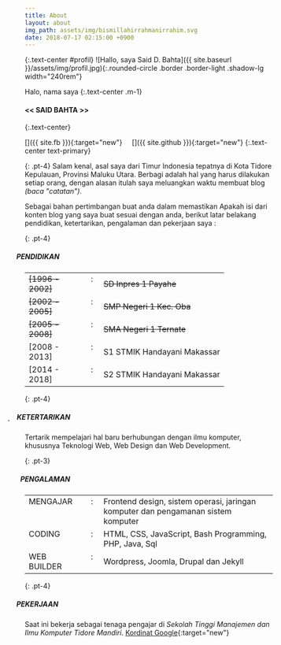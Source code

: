 ```yaml
---
title: About
layout: about
img_path: assets/img/bismillahirrahmanirrahim.svg
date: 2018-07-17 02:15:00 +0900
---
```

{:.text-center #profil}
![Hallo, saya Said D. Bahta]({{ site.baseurl }}/assets/img/profil.jpg){:.rounded-circle .border .border-light .shadow-lg width="240rem"}

Halo, nama saya
{:.text-center .m-1}
#### << SAID BAHTA >>
{:.text-center}

[<i class="fa fa-facebook-official fa-2x" aria-hidden="true"></i>]({{ site.fb }}){:target="new"} &nbsp; [<i class="fa fa-envelope fa-2x" aria-hidden="true" ></i>](mailto:{{site.email}}) &nbsp; [<i class="fa fa-github-square fa-2x" aria-hidden="true"></i>]({{ site.github }}){:target="new"}
{:.text-center text-primary}

<style>
#pengalaman::before {
	font-family: "FontAwesome";
	font-weight: 900;
	content: "\f046";
	margin-left: -34px;
	padding-right: 14px;
	align-content: center;
}
#pendidikan::before {
	font-family: "FontAwesome";
	font-weight: 900;
	content: "\f19d";
	margin-left: -38px;
	padding-right: 10px;
}
#pekerjaan::before {
	font-family: "FontAwesome";
	font-weight: 900;
	content: "\f2b5";
	margin-left: -38px;
	padding-right: 10px;
}
#ketertarikan::before {
	font-family: "FontAwesome";
	font-weight: 900;
	content: "\f004";
	margin-left: -35px;
	padding-right: 14px;
}
</style>

{: .pt-4}
Salam kenal, asal saya dari Timur Indonesia tepatnya di Kota Tidore Kepulauan, Provinsi Maluku Utara. Berbagi adalah hal yang harus dilakukan setiap orang, dengan alasan itulah saya meluangkan waktu membuat blog _(baca "catatan")_.

Sebagai bahan pertimbangan buat anda dalam memastikan Apakah isi dari konten blog yang saya buat sesuai dengan anda, berikut latar belakang pendidikan, ketertarikan, pengalaman dan pekerjaan saya :  

{: .pt-4}
##### PENDIDIKAN
<table>
		<tr>
			<td valign="top" width="105px"><del>[1996 - 2002]</del></td>
			<td valign="top" width="15px" align="center">:</td>
			<td><del>SD Inpres 1 Payahe</del></td>
		</tr>
			<tr>
				<td valign="top"><del>[2002 - 2005]</del></td>
				<td valign="top" align="center">:</td>
				<td><del>SMP Negeri 1 Kec. Oba</del></td>
			</tr>
			<tr>
				<td valign="top"><del>[2005 - 2008]</del></td>
				<td valign="top" align="center">:</td>
				<td><del>SMA Negeri 1 Ternate</del></td>
			</tr>
			<tr>
					<td valign="top">[2008 - 2013]</td>
					<td valign="top" align="center">:</td>
					<td>S1 STMIK Handayani Makassar</td>
			</tr>
			<tr>
					<td valign="top">[2014 - 2018]</td>
					<td valign="top" align="center">:</td>
					<td>S2 STMIK Handayani Makassar</td>
			</tr>
	</table>

{: .pt-4}
##### KETERTARIKAN
Tertarik mempelajari hal baru berhubungan dengan ilmu komputer, khususnya Teknologi Web, Web Design dan Web Development.

{: .pt-3}
##### PENGALAMAN 
<table>
	<tr>
		<td valign="top" width="105px">MENGAJAR </td>
		<td valign="top" width="15px" align="center">:</td>
		<td>Frontend design, sistem operasi, jaringan komputer dan pengamanan sistem komputer</td>
	</tr>
	<tr>
		<td valign="top">CODING </td>
		<td valign="top" align="center">:</td>
		<td>HTML, CSS, JavaScript, Bash Programming, PHP, Java, Sql</td>
	</tr>
	<tr>
		<td valign="top">WEB BUILDER </td>
		<td valign="top" align="center">:</td>
		<td>Wordpress, Joomla, Drupal dan Jekyll</td>
	</tr>
</table>

{: .pt-4}
##### PEKERJAAN
Saat ini bekerja sebagai tenaga pengajar di _Sekolah Tinggi Manajemen dan Ilmu Komputer Tidore Mandiri_. [Kordinat Google](https://goo.gl/maps/sYwGjmaArf22){:target="new"} 

